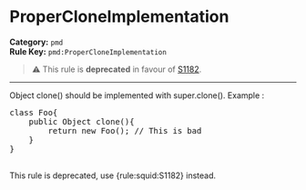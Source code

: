 
# ProperCloneImplementation
**Category:** `pmd`<br/>
**Rule Key:** `pmd:ProperCloneImplementation`<br/>
> :warning: This rule is **deprecated** in favour of [S1182](https://rules.sonarsource.com/java/RSPEC-1182).

-----

Object clone() should be implemented with super.clone(). Example :
<pre>
class Foo{
    public Object clone(){
        return new Foo(); // This is bad
    }
}
  </pre>

<p>
  This rule is deprecated, use {rule:squid:S1182} instead.
</p>

